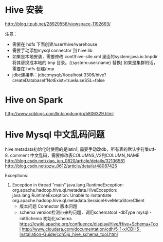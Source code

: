 # Hive 安装
<http://blog.itpub.net/28929558/viewspace-1192693/>


注意：  

* 需要在 hdfs 下面创建/user/hive/warehouse
* 需要手动添加mysql connector 到 hive lib
* 如果是本地安装，需要修改 conf/hive-site.xml 里面的system:java.io.tmpdir  将其替换成本地的 tmp 目录。({system:user.name} 替换)
如果是集群的话，需要在 hdfs 创建/tmp
* jdbc连接串：jdbc:mysql://localhost:3306/hive?createDatabaseIfNotExist=true&amp;useSSL=false 




# Hive on Spark
<http://www.cnblogs.com/linbingdong/p/5806329.html>
# Hive Mysql 中文乱码问题
hive metadata初始化时使用的是latin1, 需要手动改db，所有表的默认字符集utf-8.
comment 中文乱码，需要修改表COLUMNS_V2列COLUMN_NAME
<http://blog.csdn.net/xiao_jun_0820/article/details/32136581>
<http://blog.csdn.net/pzw_0612/article/details/48087425>


Exceptions:
1. Exception in thread "main" java.lang.RuntimeException: org.apache.hadoop.hive.ql.metadata.HiveException: java.lang.RuntimeException: Unable to instantiate org.apache.hadoop.hive.ql.metadata.SessionHiveMetaStoreClient
    * 版本问题 Connector 版本问题
    * schema version检测带来的问题，调用schematool -dbType mysql -initSchema 初始化schema 
    https://cwiki.apache.org/confluence/display/Hive/Hive+Schema+Tool
    http://www.cloudera.com/documentation/cdh/5-1-x/CDH5-Installation-Guide/cdh5ig_hive_schema_tool.html
